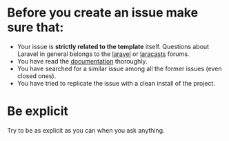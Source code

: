 # Before you create an issue make sure that:
- Your issue is **strictly related to the template** itself. Questions about Laravel in general belongs to the [laravel](http://laravel.io/forum) or [laracasts](https://laracasts.com/discuss/) forums.
- You have read the [documentation](https://laravel-template.com) thoroughly.
- You have searched for a similar issue among all the former issues (even closed ones).
- You have tried to replicate the issue with a clean install of the project.

# Be explicit
Try to be as explicit as you can when you ask anything.
